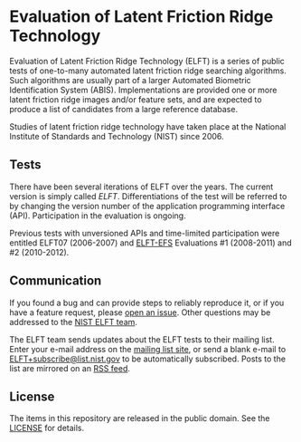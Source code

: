 Evaluation of Latent Friction Ridge Technology
==============================================

Evaluation of Latent Friction Ridge Technology (ELFT) is a series of public
tests of one-to-many automated latent friction ridge searching algorithms. Such
algorithms are usually part of a larger Automated Biometric Identification
System (ABIS). Implementations are provided one or more latent friction ridge
images and/or feature sets, and are expected to produce a list of candidates
from a large reference database.

Studies of latent friction ridge technology have taken place at the National
Institute of Standards and Technology (NIST) since 2006.

Tests
-----
There have been several iterations of ELFT over the years. The current version
is simply called _ELFT_. Differentiations of the test will be referred to by
changing the version number of the application programming interface (API).
Participation in the evaluation is ongoing.

Previous tests with unversioned APIs and time-limited participation were
entitled ELFT07 (2006-2007) and [ELFT-EFS] Evaluations #1 (2008-2011) and #2
(2010-2012).

Communication
-------------
If you found a bug and can provide steps to reliably reproduce it, or if you
have a feature request, please [open an issue]. Other questions may be addressed
to the [NIST ELFT team].

The ELFT team sends updates about the ELFT tests to their mailing list. Enter
your e-mail address on the [mailing list site], or send a blank e-mail to
ELFT+subscribe@list.nist.gov to be automatically subscribed. Posts to the list
are mirrored on an [RSS feed].

License
-------
The items in this repository are released in the public domain. See the
[LICENSE] for details.

[open an issue]: https://github.com/usnistgov/elft/issues
[mailing list site]: https://groups.google.com/a/list.nist.gov/forum/#!forum/elft/join
[RSS feed]: https://groups.google.com/a/list.nist.gov/forum/feed/elft/msgs/rss.xml
[LICENSE]: https://github.com/usnistgov/elft/blob/master/LICENSE.md
[NIST ELFT team]: mailto:elft@nist.gov
[ELFT07]: https://www.nist.gov/image-group/elft
[ELFT-EFS]: https://www.nist.gov/itl/iad/image-group/nist-evaluation-latent-fingerprint-technologies-extended-feature-sets-elft-efs
